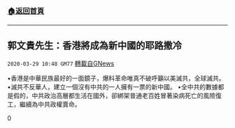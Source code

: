 ###  [:house:返回首頁](https://github.com/ourhimalayas/txt)
---

## 郭文貴先生：香港將成為新中國的耶路撒冷
`2020-03-29 10:48 GM77` [轉載自GNews](https://gnews.org/zh-hant/156293/)

•香港是中華民族最好的一面鏡子，爆料革命唯真不破呼籲以美滅共，全球滅共。
•滅共不反華人，建立一個沒有中共的一人擁有一票的新中國。
•全中共的數據都是假的，中共政治高層都生活在國外，卻綁架普通老百姓冒著染病死亡的風險復工，繼續為中共政權賣命。

0
